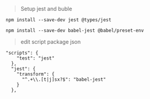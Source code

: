 >Setup jest and buble

```npm install --save-dev jest @types/jest```

```npm install --save-dev babel-jest @babel/preset-env```
>edit script package json
```
"scripts": {
    "test": "jest"
  },
  "jest": {
    "transform": {
      "^.+\\.[t|j]sx?$": "babel-jest"
    }
  },
```
